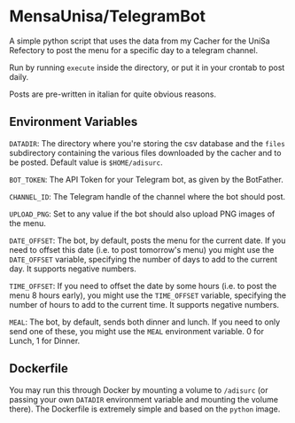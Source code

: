 # MensaUnisa/TelegramBot
A simple python script that uses the data from my Cacher for the UniSa Refectory to
post the menu for a specific day to a telegram channel.

Run by running `execute` inside the directory, or put it in your crontab to 
post daily.

Posts are pre-written in italian for quite obvious reasons.

## Environment Variables
`DATADIR`: The directory where you're storing the csv database and the `files` subdirectory 
containing the various files downloaded by the cacher and to be posted. Default value is
`$HOME/adisurc`.

`BOT_TOKEN`: The API Token for your Telegram bot, as given by the BotFather.

`CHANNEL_ID`: The Telegram handle of the channel where the bot should post.

`UPLOAD_PNG`: Set to any value if the bot should also upload PNG images of the menu.

`DATE_OFFSET`: The bot, by default, posts the menu for the current date. If you need to
offset this date (i.e. to post tomorrow's menu) you might use the `DATE_OFFSET` variable,
specifying the number of days to add to the current day. It supports negative numbers.

`TIME_OFFSET`: If you need to offset the date by some hours (i.e. to post the menu 8 hours 
early), you might use the `TIME_OFFSET` variable, specifying the number of hours to add to
the current time. It supports negative numbers.

`MEAL`: The bot, by default, sends both dinner and lunch. If you need to only send one of these,
you might use the `MEAL` environment variable. 0 for Lunch, 1 for Dinner.

## Dockerfile
You may run this through Docker by mounting a volume to `/adisurc` (or passing your own `DATADIR` 
environment variable and mounting the volume there). The Dockerfile is extremely simple and based
on the `python` image.
